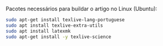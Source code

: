 Pacotes necessários para buildar o artigo no Linux (Ubuntu):

```bash
sudo apt-get install texlive-lang-portuguese
sudo apt install texlive-extra-utils
sudo apt install latexmk
sudo apt-get install -y texlive-science
```
